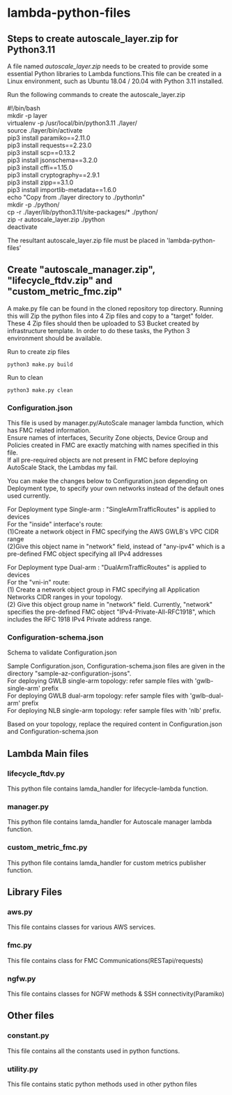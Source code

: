 # lambda-python-files

## Steps to create autoscale_layer.zip for Python3.11

A file named *autoscale_layer.zip* needs to be created to provide some essential Python libraries to Lambda functions.This file can be created in a Linux environment, such as Ubuntu 18.04 / 20.04 with Python 3.11 installed.<br>

Run the following commands to create the autoscale_layer.zip <br>


#!/bin/bash <br />
mkdir -p layer <br />
virtualenv -p /usr/local/bin/python3.11 ./layer/ <br />
source ./layer/bin/activate <br />
pip3 install paramiko==2.11.0 <br />
pip3 install requests==2.23.0 <br />
pip3 install scp==0.13.2 <br />
pip3 install jsonschema==3.2.0 <br />
pip3 install cffi==1.15.0 <br />
pip3 install cryptography==2.9.1 <br />
pip3 install zipp==3.1.0 <br />
pip3 install importlib-metadata==1.6.0 <br />
echo "Copy from ./layer directory to ./python\n" <br />
mkdir -p ./python/ <br />
cp -r ./layer/lib/python3.11/site-packages/* ./python/ <br />
zip -r autoscale_layer.zip ./python <br />
deactivate <br />


The resultant autoscale_layer.zip file must be placed in 'lambda-python-files'

## Create "autoscale_manager.zip", "lifecycle_ftdv.zip" and "custom_metric_fmc.zip"
A make.py file can be found in the cloned repository top directory. Running this will Zip the python files into 4 Zip files and copy to a "target" folder. <br>
These 4 Zip files should then be uploaded to S3 Bucket created by infrastructure template.
In order to do these tasks, the Python 3 environment should be available. <br>

Run to create zip files <br>
```
python3 make.py build 
```

Run to clean <br>
```
python3 make.py clean 
```

### Configuration.json 
This file is used by manager.py/AutoScale manager lambda function, which has FMC related information. <br>
Ensure names of interfaces, Security Zone objects, Device Group and Policies created in FMC are exactly matching with names specified in this file.<br>
If all pre-required objects are not present in FMC before deploying AutoScale Stack, the Lambdas my fail.<br>

You can make the changes below to Configuration.json depending on Deployment type, to specify your own networks instead of the default ones used currently.

For Deployment type Single-arm : "SingleArmTrafficRoutes" is applied to devices <br />
    For the "inside" interface's route:<br />
    (1)Create a network object in FMC specifying the AWS GWLB's VPC CIDR range <br />
    (2)Give this object name in "network" field, instead of "any-ipv4" which is a pre-defined FMC object specifying all IPv4 addresses <br />
    
For Deployment type Dual-arm : "DualArmTrafficRoutes" is applied to devices <br>
    For the "vni-in" route: <br />
    (1) Create a network object group in FMC specifying all Application Networks CIDR ranges in your topology.<br>
    (2) Give this object group name in "network" field. Currently, "network" specifies the pre-defined FMC object "IPv4-Private-All-RFC1918", which includes the RFC 1918 IPv4 Private address range.

### Configuration-schema.json  
Schema to validate Configuration.json  

Sample Configuration.json, Configuration-schema.json files are given in the directory "sample-az-configuration-jsons". <br>
For deploying GWLB single-arm topology: refer sample files with 'gwlb-single-arm' prefix<br>
For deploying GWLB dual-arm topology: refer sample files with 'gwlb-dual-arm' prefix<br>
For deploying NLB single-arm topology: refer sample files with 'nlb' prefix. <br>

Based on your topology, replace the required content in Configuration.json and Configuration-schema.json <br>
    

## Lambda Main files 

### lifecycle_ftdv.py 
This python file contains lamda_handler for lifecycle-lambda function. 

### manager.py
This python file contains lamda_handler for Autoscale manager lambda function.

### custom_metric_fmc.py
This python file contains lamda_handler for custom metrics publisher function.

## Library Files 

### aws.py 
This file contains classes for various AWS services. <br>

### fmc.py
This file contains class for FMC Communications(RESTapi/requests) <br>

### ngfw.py
This file contains classes for NGFW methods & SSH connectivity(Paramiko) <br>

## Other files
### constant.py 
This file contains all the constants used in python functions. 

### utility.py
This file contains static python methods used in other python files
